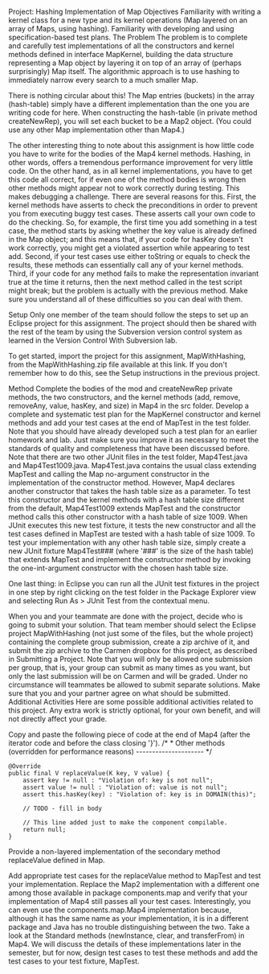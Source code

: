 Project: Hashing Implementation of Map
Objectives
Familiarity with writing a kernel class for a new type and its kernel operations (Map layered on an array of Maps, using hashing).
Familiarity with developing and using specification-based test plans.
The Problem
The problem is to complete and carefully test implementations of all the constructors and kernel methods defined in interface MapKernel, building the data structure representing a Map object by layering it on top of an array of (perhaps surprisingly) Map itself. The algorithmic approach is to use hashing to immediately narrow every search to a much smaller Map.

There is nothing circular about this! The Map entries (buckets) in the array (hash-table) simply have a different implementation than the one you are writing code for here. When constructing the hash-table (in private method createNewRep), you will set each bucket to be a Map2 object. (You could use any other Map implementation other than Map4.)

The other interesting thing to note about this assignment is how little code you have to write for the bodies of the Map4 kernel methods. Hashing, in other words, offers a tremendous performance improvement for very little code. On the other hand, as in all kernel implementations, you have to get this code all correct, for if even one of the method bodies is wrong then other methods might appear not to work correctly during testing. This makes debugging a challenge. There are several reasons for this. First, the kernel methods have asserts to check the preconditions in order to prevent you from executing buggy test cases. These asserts call your own code to do the checking. So, for example, the first time you add something in a test case, the method starts by asking whether the key value is already defined in the Map object; and this means that, if your code for hasKey doesn't work correctly, you might get a violated assertion while appearing to test add. Second, if your test cases use either toString or equals to check the results, these methods can essentially call any of your kernel methods. Third, if your code for any method fails to make the representation invariant true at the time it returns, then the next method called in the test script might break; but the problem is actually with the previous method. Make sure you understand all of these difficulties so you can deal with them.

Setup
Only one member of the team should follow the steps to set up an Eclipse project for this assignment. The project should then be shared with the rest of the team by using the Subversion version control system as learned in the Version Control With Subversion lab.

To get started, import the project for this assignment, MapWithHashing, from the MapWithHashing.zip file available at this link. If you don't remember how to do this, see the Setup instructions in the previous project.

Method
Complete the bodies of the mod and createNewRep private methods, the two constructors, and the kernel methods (add, remove, removeAny, value, hasKey, and size) in Map4 in the src folder.
Develop a complete and systematic test plan for the MapKernel constructor and kernel methods and add your test cases at the end of MapTest in the test folder. Note that you should have already developed such a test plan for an earlier homework and lab. Just make sure you improve it as necessary to meet the standards of quality and completeness that have been discussed before.
Note that there are two other JUnit files in the test folder, Map4Test.java and Map4Test1009.java. Map4Test.java contains the usual class extending MapTest and calling the Map no-argument constructor in the implementation of the constructor method. However, Map4 declares another constructor that takes the hash table size as a parameter. To test this constructor and the kernel methods with a hash table size different from the default, Map4Test1009 extends MapTest and the constructor method calls this other constructor with a hash table of size 1009. When JUnit executes this new test fixture, it tests the new constructor and all the test cases defined in MapTest are tested with a hash table of size 1009. To test your implementation with any other hash table size, simply create a new JUnit fixture Map4Test### (where '###' is the size of the hash table) that extends MapTest and implement the constructor method by invoking the one-int-argument constructor with the chosen hash table size.

One last thing: in Eclipse you can run all the JUnit test fixtures in the project in one step by right clicking on the test folder in the Package Explorer view and selecting Run As > JUnit Test from the contextual menu.

When you and your teammate are done with the project, decide who is going to submit your solution. That team member should select the Eclipse project MapWithHashing (not just some of the files, but the whole project) containing the complete group submission, create a zip archive of it, and submit the zip archive to the Carmen dropbox for this project, as described in Submitting a Project. Note that you will only be allowed one submission per group, that is, your group can submit as many times as you want, but only the last submission will be on Carmen and will be graded. Under no circumstance will teammates be allowed to submit separate solutions. Make sure that you and your partner agree on what should be submitted.
Additional Activities
Here are some possible additional activities related to this project. Any extra work is strictly optional, for your own benefit, and will not directly affect your grade.

Copy and paste the following piece of code at the end of Map4 (after the iterator code and before the class closing '}').
    /*
     * Other methods (overridden for performance reasons) ---------------------
     */

    @Override
    public final V replaceValue(K key, V value) {
        assert key != null : "Violation of: key is not null";
        assert value != null : "Violation of: value is not null";
        assert this.hasKey(key) : "Violation of: key is in DOMAIN(this)";

        // TODO - fill in body

        // This line added just to make the component compilable.
        return null;
    }
Provide a non-layered implementation of the secondary method replaceValue defined in Map.

Add appropriate test cases for the replaceValue method to MapTest and test your implementation.
Replace the Map2 implementation with a different one among those available in package components.map and verify that your implementation of Map4 still passes all your test cases. Interestingly, you can even use the components.map.Map4 implementation because, although it has the same name as your implementation, it is in a different package and Java has no trouble distinguishing between the two.
Take a look at the Standard methods (newInstance, clear, and transferFrom) in Map4. We will discuss the details of these implementations later in the semester, but for now, design test cases to test these methods and add the test cases to your test fixture, MapTest.
